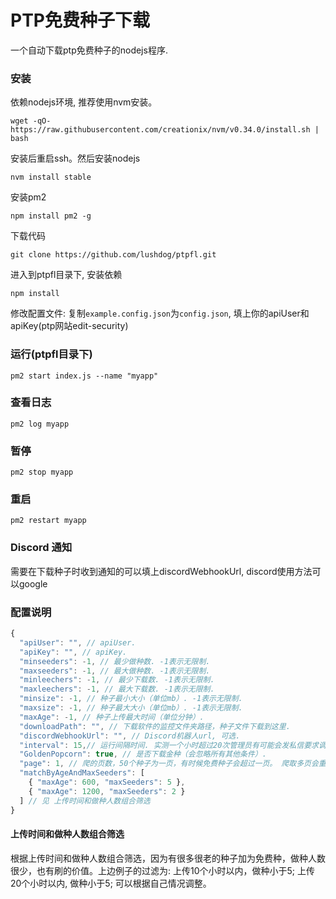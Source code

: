 # PTP免费种子下载

一个自动下载ptp免费种子的nodejs程序.

### 安装

依赖nodejs环境, 推荐使用nvm安装。

`wget -qO- https://raw.githubusercontent.com/creationix/nvm/v0.34.0/install.sh | bash`

安装后重启ssh。然后安装nodejs

`nvm install stable`

安装pm2

`npm install pm2 -g`

下载代码

`git clone https://github.com/lushdog/ptpfl.git`

进入到ptpfl目录下, 安装依赖

`npm install`

修改配置文件: 复制`example.config.json`为`config.json`, 填上你的apiUser和apiKey(ptp网站edit-security)

### 运行(ptpfl目录下)

`pm2 start index.js --name "myapp"`

### 查看日志

`pm2 log myapp`

### 暂停

`pm2 stop myapp`

### 重启

`pm2 restart myapp`

### Discord 通知

需要在下载种子时收到通知的可以填上discordWebhookUrl, discord使用方法可以google

### 配置说明

```javascript
{
  "apiUser": "", // apiUser.
  "apiKey": "", // apiKey.
  "minseeders": -1, // 最少做种数. -1表示无限制.
  "maxseeders": -1, // 最大做种数. -1表示无限制.
  "minleechers": -1, // 最少下载数. -1表示无限制.
  "maxleechers": -1, // 最大下载数. -1表示无限制.
  "minsize": -1, // 种子最小大小（单位mb）. -1表示无限制.
  "maxsize": -1, // 种子最大大小（单位mb）. -1表示无限制.
  "maxAge": -1, // 种子上传最大时间（单位分钟）.
  "downloadPath": "", // 下载软件的监控文件夹路径，种子文件下载到这里.
  "discordWebhookUrl": "", // Discord机器人url, 可选.
  "interval": 15,// 运行间隔时间. 实测一个小时超过20次管理员有可能会发私信要求调整！！，所以不要设置低于3.
  "GoldenPopcorn": true, // 是否下载金种（会忽略所有其他条件）.
  "page": 1, // 爬的页数，50个种子为一页，有时候免费种子会超过一页。 爬取多页会重复调用ptp的api. 实测一个小时调用超过20次管理员有可能会发私信要求调整
  "matchByAgeAndMaxSeeders": [
    { "maxAge": 600, "maxSeeders": 5 },
    { "maxAge": 1200, "maxSeeders": 2 }
  ] // 见 上传时间和做种人数组合筛选
}
```

#### 上传时间和做种人数组合筛选

根据上传时间和做种人数组合筛选，因为有很多很老的种子加为免费种，做种人数很少，也有刷的价值。上边例子的过滤为: 上传10个小时以内，做种小于5; 上传20个小时以内, 做种小于5; 可以根据自己情况调整。

